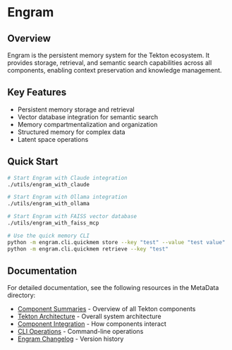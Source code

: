 # Engram


## Overview

Engram is the persistent memory system for the Tekton ecosystem. It provides storage, retrieval, and semantic search capabilities across all components, enabling context preservation and knowledge management.

## Key Features

- Persistent memory storage and retrieval
- Vector database integration for semantic search
- Memory compartmentalization and organization
- Structured memory for complex data
- Latent space operations

## Quick Start

```bash
# Start Engram with Claude integration
./utils/engram_with_claude

# Start Engram with Ollama integration
./utils/engram_with_ollama

# Start Engram with FAISS vector database
./utils/engram_with_faiss_mcp

# Use the quick memory CLI
python -m engram.cli.quickmem store --key "test" --value "test value"
python -m engram.cli.quickmem retrieve --key "test"
```

## Documentation

For detailed documentation, see the following resources in the MetaData directory:

- [Component Summaries](../MetaData/ComponentSummaries.md) - Overview of all Tekton components
- [Tekton Architecture](../MetaData/TektonArchitecture.md) - Overall system architecture
- [Component Integration](../MetaData/ComponentIntegration.md) - How components interact
- [CLI Operations](../MetaData/CLI_Operations.md) - Command-line operations
- [Engram Changelog](../MetaData/Engram_CHANGELOG.md) - Version history
